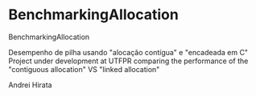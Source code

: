 # BenchmarkingAllocation
BenchmarkingAllocation

Desempenho de pilha usando "alocação contígua" e "encadeada em C"
Project under development at UTFPR comparing the performance of the "contiguous allocation" VS "linked allocation"

Andrei Hirata
